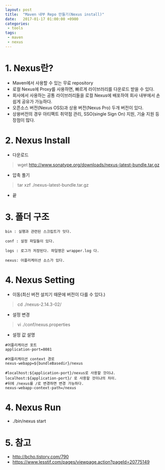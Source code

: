 ```yaml
---
layout: post
title:  "Maven 내부 Repo 만들기(Nexus install)"
date:   2017-01-17 01:00:00 +0900
categories:
 - tools
tags: 
 - maven
 - nexus
---
```


# 1. Nexus란?
- Maven에서 사용할 수 있는 무료 repository
- 로컬 Nexus에 Proxy를 사용하면, 빠르게 라이브러리를 다운로드 받을 수 있다.
- 회사에서 사용하는 공통 라이브러리들을 로컬 Nexus에 배포하여 회사 내부에서 손 쉽게 공유가 가능하다.
- 오픈소스 버전(Nexus OSS)과 상용 버전(Nexus Pro) 두개 버전이 있다.
- 상용버전의 경우 아티팩트 취약점 관리, SSO(single Sign On) 지원, 기술 지원 등 장점이 많다.

# 2. Nexus Install
- 다운로드 

> wget http://www.sonatype.org/downloads/nexus-latest-bundle.tar.gz

- 압축 풀기

> tar xzf ./nexus-latest-bundle.tar.gz 

- 끝

# 3. 폴더 구조
```
bin : 실행과 관련된 스크립트가 잇다.

conf : 설정 파일들이 있다.

logs : 로그가 저장된다. 파일명은 wrapper.log 다.

nexus: 어플리케이션 소스가 있다.
```

# 4. Nexus Setting
- 이동(최신 버전 설치기 때문에 버전이 다를 수 있다.)

> cd ./nexus-2.14.3-02/

- 설정 변경

> vi ./conf/nexus.properties

- 설정 값 설명
```properties
#어플리케이션 포트
application-port=8081

#어플리케이션 context 경로
nexus-webapp=${bundleBasedir}/nexus

#localhost:${application-port}/nexus로 사용할 것이냐. localhost:${application-port}/ 로 사용할 것이냐의 차이.
#뒤에 /nexus를 /로 변경하면 변경 가능하다.
nexus-webapp-context-path=/nexus
```

# 4. Nexus Run
- ./bin/nexus start

# 5. 참고 
- http://bcho.tistory.com/790
- https://www.lesstif.com/pages/viewpage.action?pageId=20775149